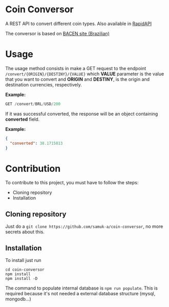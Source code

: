 # Coin Conversor
A REST API to convert different coin types.
Also available in [RapidAPI](https://rapidapi.com/samuka/api/coin-conversor)

The conversor is based on [BACEN site (Brazilian)](https://www.bcb.gov.br/conversao)

# Usage
The usage method consists in make a GET request to the endpoint `/convert/{ORIGIN}/{DESTINY}/{VALUE}` which **VALUE** parameter is the value that you want to convert and **ORIGIN** and **DESTINY**, is the origin and destination currencies, respectively.

**Example:**
```js
GET /convert/BRL/USD/200
```
If it was successful converted, the response will be an object containing **converted** field.

**Example:**
```json
{
  "converted": 38.1715813
}
```

# Contribution
To contribute to this project, you must have to follow the steps:
- Cloning repository
- Installation
## Cloning repository
Just do a `git clone https://github.com/samuk-a/coin-conversor`, no more secrets about this.
## Installation
To install just run
```
cd coin-conversor
npm install
npm install -D
```
The command to populate internal database is `npm run populate`.
This is required because it's not needed a external database structure (mysql, mongodb...)